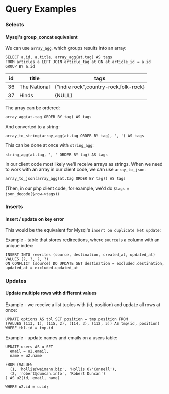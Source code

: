 Query Examples
==============

### Selects

#### Mysql's group_concat equivalent

We can use `array_agg`, which groups results into an array:

```
SELECT a.id, a.title, array_agg(at.tag) AS tags
FROM articles a LEFT JOIN article_tag at ON at.article_id = a.id
GROUP BY a.id
```

| id  | title       | tags |
| --- | ----------- | ---- |
| 36  | The National | {"indie rock",country-rock,folk-rock} |
| 37  | Hinds        | {NULL} |


The array can be ordered:
```
array_agg(at.tag ORDER BY tag) AS tags
```

And converted to a string:
```
array_to_string(array_agg(at.tag ORDER BY tag), ', ') AS tags
```

This can be done at once with `string_agg`:
```
string_agg(at.tag, ', ' ORDER BY tag) AS tags
```

In our client code most likely we'll receive arrays as strings.
When we need to work with an array in our client code, we can use `array_to_json`:
```
array_to_json(array_agg(at.tag ORDER BY tag)) AS tags
```
(Then, in our php client code, for example, we'd do `$tags = json_decode($row->tags)`)



### Inserts


#### Insert / update on key error

This would be the equivalent for Mysql's `insert on duplicate ket update`:

Example - table that stores redirections, where `source` is a column with an unique index:
```
INSERT INTO rewrites (source, destination, created_at, updated_at)
VALUES (?, ?, ?, ?)
ON CONFLICT (source) DO UPDATE SET destination = excluded.destination, updated_at = excluded.updated_at
```



### Updates
#### Update multiple rows with different values

Example - we receive a list tuples with (id, position) and update all rows at once:
```
UPDATE options AS tbl SET position = tmp.position FROM
(VALUES (113, 1), (115, 2), (114, 3), (112, 5)) AS tmp(id, position)
WHERE tbl.id = tmp.id
```

Example - update names and emails on a users table:
```
UPDATE users AS u SET
  email = u2.email,
  name = u2.name  

FROM (VALUES
  (1, 'hollis@weimann.biz', 'Hollis O\'Connell'),
  (2, 'robert@duncan.info', 'Robert Duncan')
) AS u2(id, email, name)

WHERE u2.id = u.id;
```
